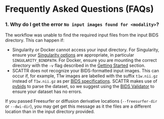 # Frequently Asked Questions (FAQs)

### 1. Why do I get the error `No input images found for <modality>`?

The workflow was unable to find the required input files from the input BIDS
directory. This can happen if:

* Singularity or Docker cannot access your input directory. For Singularity,
ensure your 
[Singularity options](https://docs.sylabs.io/guides/3.1/user-guide/cli/singularity_run.html) 
are appropriate, in particular `SINGULARITY_BINDPATH`. For Docker, ensure you 
are mounting the correct directory with the `-v` flag described in the 
[Getting Started](https://scattr.readthedocs.io/en/stable/getting_started/docker.html)
section.
* SCATTR does not recognize your BIDS-formatted input images. This can occur if,
for example, T1w images are labelled with the suffix `t1w.nii.gz` instead of 
`T1w.nii.gz` as per [BIDS specifications](https://bids.neuroimaging.io/specification.html).
SCATTR makes use of [pybids](https://github.com/bids-standard/pybids) to parse
the dataset, so we suggest using the [BIDS Validator](https://bids-standard.github.io/bids-validator/) to ensure your dataset
has no errors.

If you passed Freesurfer or diffusion derivative locations (`--freesurfer-dir` 
or `--dwi-dir`), you may get get this message as it the files are a different
location than in the input directory provided.
